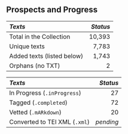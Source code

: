 ## Prospects and Progress

| *Texts* | *Status* |
|:--- | ------:|
| Total in the Collection | 10,393 |
| Unique texts | 7,783 |
| Added texts (listed below) | 1,743 |
| Orphans (no TXT) | 2 |

| *Texts* | *Status* |
|:--- | ------:|
| In Progress (`.inProgress`) | 27 |
| Tagged (`.completed`) | 72 |
| Vetted (`.mARkdown`) | 20 |
| Converted to TEI XML  (`.xml`) | _pending_ |
